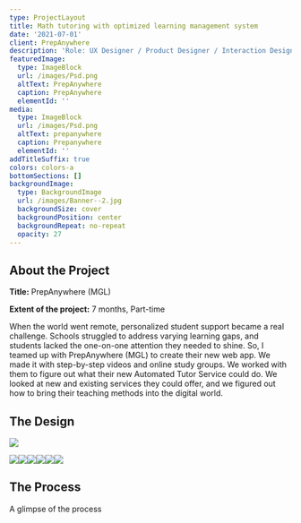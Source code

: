 ```yaml
---
type: ProjectLayout
title: Math tutoring with optimized learning management system
date: '2021-07-01'
client: PrepAnywhere
description: 'Role: UX Designer / Product Designer / Interaction Designer'
featuredImage:
  type: ImageBlock
  url: /images/Psd.png
  altText: PrepAnywhere
  caption: PrepAnywhere
  elementId: ''
media:
  type: ImageBlock
  url: /images/Psd.png
  altText: prepanywhere
  caption: Prepanywhere
  elementId: ''
addTitleSuffix: true
colors: colors-a
bottomSections: []
backgroundImage:
  type: BackgroundImage
  url: /images/Banner--2.jpg
  backgroundSize: cover
  backgroundPosition: center
  backgroundRepeat: no-repeat
  opacity: 27
---
```

## **About the Project**

**Title:** PrepAnywhere (MGL)

**Extent of the project:** 7 months, Part-time

When the world went remote, personalized student support became a real challenge. Schools struggled to address varying learning gaps, and students lacked the one-on-one attention they needed to shine. So, I teamed up with PrepAnywhere (MGL) to create their new web app. We made it with step-by-step videos and online study groups. We worked with them to figure out what their new Automated Tutor Service could do. We looked at new and existing services they could offer, and we figured out how to bring their teaching methods into the digital world.

## **The Design**

![](/images/flowimage.png)

![](/images/image%20425.png)![](/images/image%20426.png)![](/images/image%20427.png)![](/images/image%20428.png)![](/images/Meet-Goov2.gif)![](/images/Group%203842.png)

## **The Process**

A glimpse of the process
